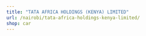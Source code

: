 ```yaml
---
title: "TATA AFRICA HOLDINGS (KENYA) LIMITED"
url: /nairobi/tata-africa-holdings-kenya-limited/
shop: car
---
```

